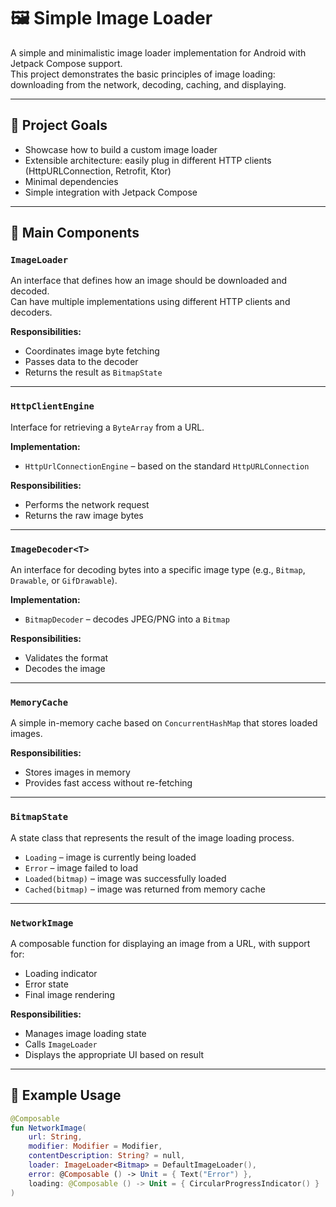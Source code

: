 # 🖼 Simple Image Loader

A simple and minimalistic image loader implementation for Android with Jetpack Compose support.  
This project demonstrates the basic principles of image loading: downloading from the network, decoding, caching, and displaying.

---

## 📌 Project Goals

- Showcase how to build a custom image loader
- Extensible architecture: easily plug in different HTTP clients (HttpURLConnection, Retrofit, Ktor)
- Minimal dependencies
- Simple integration with Jetpack Compose

---

## 🧱 Main Components

### `ImageLoader`

An interface that defines how an image should be downloaded and decoded.  
Can have multiple implementations using different HTTP clients and decoders.

**Responsibilities:**
- Coordinates image byte fetching
- Passes data to the decoder
- Returns the result as `BitmapState`

---

### `HttpClientEngine`

Interface for retrieving a `ByteArray` from a URL.

**Implementation:**
- `HttpUrlConnectionEngine` – based on the standard `HttpURLConnection`

**Responsibilities:**
- Performs the network request
- Returns the raw image bytes

---

### `ImageDecoder<T>`

An interface for decoding bytes into a specific image type (e.g., `Bitmap`, `Drawable`, or `GifDrawable`).

**Implementation:**
- `BitmapDecoder` – decodes JPEG/PNG into a `Bitmap`

**Responsibilities:**
- Validates the format
- Decodes the image

---

### `MemoryCache`

A simple in-memory cache based on `ConcurrentHashMap` that stores loaded images.

**Responsibilities:**
- Stores images in memory
- Provides fast access without re-fetching

---

### `BitmapState`

A state class that represents the result of the image loading process.

- `Loading` – image is currently being loaded
- `Error` – image failed to load
- `Loaded(bitmap)` – image was successfully loaded
- `Cached(bitmap)` – image was returned from memory cache

---

### `NetworkImage`

A composable function for displaying an image from a URL, with support for:
- Loading indicator
- Error state
- Final image rendering

**Responsibilities:**
- Manages image loading state
- Calls `ImageLoader`
- Displays the appropriate UI based on result

---

## 🚀 Example Usage

```kotlin
@Composable  
fun NetworkImage(  
    url: String,  
    modifier: Modifier = Modifier,  
    contentDescription: String? = null,  
    loader: ImageLoader<Bitmap> = DefaultImageLoader(),  
    error: @Composable () -> Unit = { Text("Error") },  
    loading: @Composable () -> Unit = { CircularProgressIndicator() }  
)
